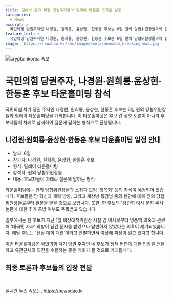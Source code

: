 ```yaml
---
title: 김여사 문자 파장 당권주자들의 릴레이 타운홀 뜨거운 감동
categories:
  - News
excerpt: >
  국민의힘 당권주자인 나경원, 원희룡, 윤상현, 한동훈 후보는 6일 원외 당협위원장들과의 릴레이 타운홀미팅에 참석한다. 이 타운홀미팅은 후보들이 순차적으로 질문에 답하는 형식으로 진행되며, 후보들을 상대로 당의 혁신·개혁 방향과 채상병 특검법 등의 현안에 대해 질문할 예정이다. 또한, 한 후보의 김건희 여사 문자 무시 논란과 관련하여 추가 공방이 나올 가능성에도 관심이 쏠리고 있다.
feature_text: >
  국민의힘 당권주자인 나경원, 원희룡, 윤상현, 한동훈 후보는 6일 원외 당협위원장들과의 릴레이 타운홀미팅에 참석한다. 이 타운홀미팅은 후보들이 순차적으로 질문에 답하는 형식으로 진행되며, 후보들을 상대로 당의 혁신·개혁 방향과 채상병 특검법 등의 현안에 대해 질문할 예정이다. 또한, 한 후보의 김건희 여사 문자 무시 논란과 관련하여 추가 공방이 나올 가능성에도 관심이 쏠리고 있다.
image: 'https://newsdao.kr/res/images/meta/newsdao_breakingnews.jpg'
---
```


<p><img src="https://newsdao.kr/res/images/meta/newsdao_breakingnews.jpg" alt="cryptoinkorea 속보" /></p>

<h1>국민의힘 당권주자, 나경원·원희룡·윤상현·한동훈 후보 타운홀미팅 참석</h1>

<p>국민의힘 차기 당권 주자인 나경원, 원희룡, 윤상현, 한동훈 후보는 6일 원외 당협위원장들과 릴레이 타운홀미팅을 개최합니다. 이 타운홀미팅은 후보 간 상호 토론이 아니라 후보자들이 차례로 참석하여 질문에 답하는 형식으로 진행됩니다. </p>

<h2 data-ke-size="size26">나경원·원희룡·윤상현·한동훈 후보 타운홀미팅 일정 안내</h2>

<ul>
  <li>날짜: 6일</li>
  <li>참가자: 나경원, 원희룡, 윤상현, 한동훈 후보</li>
  <li>형식: 릴레이 타운홀미팅</li>
  <li>참석자: 원외 당협위원장들</li>
  <li>내용: 후보자들이 차례로 질문에 답하는 형식</li>
</ul>

<p>타운홀미팅에는 원외 당협위원장들과 소장파 모임 '첫목회' 등의 참석이 예정되어 있습니다. 후보들은 당 혁신과 개혁 방향, 그리고 채상병 특검법 등의 현안에 대해 원외 당협위원장들로부터 질문을 받을 것으로 보입니다. 또한, 한 후보의 '김건희 여사 문자 무시' 논란에 대한 추가 공방 여부도 주목받고 있습니다.</p>

<p>일부에서는 한 후보가 지난 1월 비상대책위원장 시절 김 여사로부터 명품백 의혹과 관련해 '대국민 사과' 의향이 담긴 문자를 받았으나 답변하지 않았다는 의혹이 제기되었습니다. 해당 후보는 '전당 대회 개입'이라고 반발하면서 여당에 파장이 일고 있다고 합니다.</p>

<p>이번 타운홀미팅은 국민의힘 차기 당권 주자인 네 후보가 정책 현안에 대한 입장을 전달하고 유관단체의 의견을 수렴하는 좋은 기회가 될 것으로 기대됩니다.</p>

<h2 data-ke-size="size26">최종 토론과 후보들의 입장 전달</h2>

<p data-ke-size="size16">&nbsp;</p>
실시간 뉴스 속보는, <a href="https://newsdao.kr" rel="dofollow">https://newsdao.kr</a>


